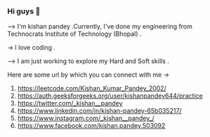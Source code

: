 ### Hi guys  👋
--> I'm kishan pandey .Currently, I've done my engineering from Technocrats Institute of Technology (Bhopal) . 
 
 -> I love coding .
 
 --> I am just working to explore my Hard and Soft skills .
 
 
 Here are some url by which you can connect with me ->
 1.  https://leetcode.com/Kishan_Kumar_Pandey_2002/ 
 2.  https://auth.geeksforgeeks.org/user/kishanpandey644/practice
 3.  https://twitter.com/_kishan__pandey
 4.  https://www.linkedin.com/in/kishan-pandey-65b035217/ 
 5.  https://www.instagram.com/_kishan__pandey_/ 
 6.  https://www.facebook.com/kishan.pandey.503092
